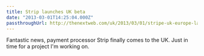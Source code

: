 ```yaml
---
title: Strip launches UK beta
date: "2013-03-01T14:25:04.000Z"
passthroughUrl: http://thenextweb.com/uk/2013/03/01/stripe-uk-europe-launch/
---
```


Fantastic news, payment processor Strip finally comes to the UK. Just in time for a project I'm working on.